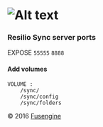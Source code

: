 ![Alt text](http://www.fusengine.ch/img/resilio.svg)
=================================================

### Resilio Sync server ports

EXPOSE `55555` `8888`

#### Add volumes

```
VOLUME :
    /sync/
    /sync/config
    /sync/folders
```

&copy; 2016 [Fusengine](http://fusengine.com)
